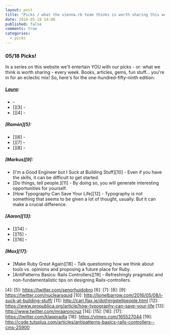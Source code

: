 ```yaml
---
layout: post
title: "Picks / what the vienna.rb team thinks is worth sharing this week"
date: 2016-05-18 14:00
published: false
comments: true
categories:
  - picks
---
```


### 05/18 Picks!

In a series on this website we'll entertain YOU with our picks - or: what we think is worth sharing - every week.
Books, articles, gems, fun stuff... you're in for an eclectic mix! So, here's for the one-hundred-fifty-ninth edition:

##### [Laura][1]:
- [][2] -
- [][3] -
- [][4] -

##### [Ramón][5]:
- [][6] -
- [][7] -
- [][8] -

##### [Markus][9]:
- [I'm a Good Engineer but I Suck at Building Stuff][10] - Even if you have the skills, it can be difficult to get started.
- [Do things, tell people.][11] - By doing so, you will generate interesting opportunities for yourself.
- [How Typography Can Save Your Life][12] - Typography is not something that seems to be given a lot of thought, usually. But it can make a crucial difference.

##### [Aaron][13]:
- [][14] -
- [][15] -
- [][16] -

##### [Max][17]:
- [Make Ruby Great Again][18] - Talk questioning how we think about tools vs. opinions and proposing a future place for Ruby.
- [AntiPatterns Basics: Rails Controllers][19] - Refreshingly pragmatic and non-fundamentalistic tips on designing Rails-controllers.

[1]: http://www.twitter.com/alicetragedy
[2]:
[3]:
[4]:
[5]: https://twitter.com/senorhuidobro
[6]:
[7]:
[8]:
[9]: https://twitter.com/nuclearsquid
[10]: http://lionelbarrow.com/2016/05/08/i-suck-at-building-stuff/
[11]: http://carl.flax.ie/dothingstellpeople.html
[12]: https://www.propublica.org/article/how-typography-can-save-your-life
[13]: http://www.twitter.com/mraaroncruz
[14]:
[15]:
[16]:
[17]: https://twitter.com/klappradla
[18]: https://vimeo.com/165527044
[19]: http://code.tutsplus.com/articles/antipatterns-basics-rails-controllers--cms-25900
